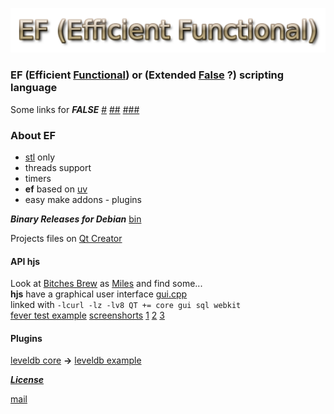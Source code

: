 ![ef](./ef.png "EF (Efficient Functional)")

### EF (Efficient [Functional](https://en.wikipedia.org/wiki/Functional_programming)) or (Extended [False](https://esolangs.org/wiki/FALSE) ?) scripting language

Some links for ***FALSE*** [#](http://wiki.c2.com/?FalseLanguage) [##](http://strlen.com/false-language/)  [###](https://ru.wikipedia.org/wiki/FALSE) 

### About EF

- [stl](https://en.wikipedia.org/wiki/Standard_Template_Library) only 
- threads support
- timers
- **ef** based on [uv](https://github.com/libuv/libuv)
- easy make addons - plugins

***Binary Releases for Debian*** [bin](./bin)

Projects files on [Qt Creator](https://www.qt.io/)

#### API hjs
Look at [Bitches Brew](./bb.cpp  "bb.cpp ")  as [Miles](https://en.wikipedia.org/wiki/Miles_Davis) and find some...  
**hjs** have a graphical user interface [gui.cpp](./gui.cpp)  
linked with `-lcurl -lz -lv8 QT += core gui sql webkit`  
[fever test example](./bin/in.js) [screenshorts](./screens) [1](./screens/1.png)
[2](./screens/2.png) [3](./screens/3.png)


#### Plugins

[leveldb core](./ef_proj/ef_lev/ef_lev.cpp "ef_lev.cpp") **->** [leveldb example](./bin/lev.ef "lev.ef")

[***License***](https://www.gnu.org/licenses/gpl.html "GPL")

[mail](mailto:hserg1965@rambler.ru "Send...")
